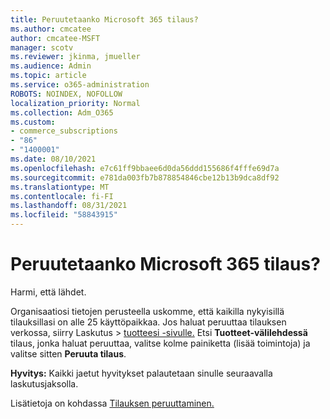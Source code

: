 ```yaml
---
title: Peruutetaanko Microsoft 365 tilaus?
ms.author: cmcatee
author: cmcatee-MSFT
manager: scotv
ms.reviewer: jkinma, jmueller
ms.audience: Admin
ms.topic: article
ms.service: o365-administration
ROBOTS: NOINDEX, NOFOLLOW
localization_priority: Normal
ms.collection: Adm_O365
ms.custom:
- commerce_subscriptions
- "86"
- "1400001"
ms.date: 08/10/2021
ms.openlocfilehash: e7c61ff9bbaee6d0da56ddd155686f4fffe69d7a
ms.sourcegitcommit: e781da003fb7b878854846cbe12b13b9dca8df92
ms.translationtype: MT
ms.contentlocale: fi-FI
ms.lasthandoff: 08/31/2021
ms.locfileid: "58843915"
---
```

# <a name="canceling-your-microsoft-365-subscription"></a>Peruutetaanko Microsoft 365 tilaus?

Harmi, että lähdet.
  
Organisaatiosi tietojen perusteella uskomme, että kaikilla nykyisillä tilauksillasi on alle 25 käyttöpaikkaa. Jos haluat peruuttaa tilauksen verkossa, siirry Laskutus  \> [tuotteesi -sivulle.](https://go.microsoft.com/fwlink/p/?linkid=842054) Etsi **Tuotteet-välilehdessä** tilaus, jonka haluat peruuttaa, valitse kolme painiketta (lisää toimintoja) ja valitse sitten **Peruuta tilaus**.
  
**Hyvitys:** Kaikki jaetut hyvitykset palautetaan sinulle seuraavalla laskutusjaksolla.

Lisätietoja on kohdassa [Tilauksen peruuttaminen.](https://docs.microsoft.com/microsoft-365/commerce/subscriptions/cancel-your-subscription)